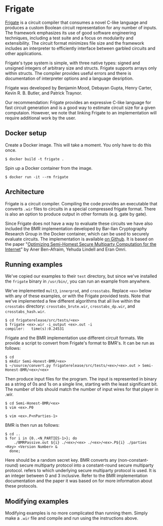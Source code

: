 # Frigate 

[Frigate](https://bitbucket.org/bmood/frigaterelease) is a circuit compiler that consumes a novel C-like language and produces a custom Boolean circuit representation for any number of inputs. The framework emphasizes its use of good software engineering techniques, including a test suite and a focus on modularity and extensibility. The circuit format minimizes file size and the framework includes an interpreter to efficiently interface between garbled circuits and other applications.

Frigate's type system is simple, with three native types: signed and unsigned integers of arbitrary size and structs. Frigate supports arrays only within structs. The compiler provides useful errors and there is documentation of interpreter options and a language desription.

Frigate was developed by Benjamin Mood, Debayan Gupta, Henry Carter, Kevin R. B. Butler, and Patrick Traynor. 

Our recommendation: Frigate provides an expressive C-like language for fast circuit generation and is a good way to estimate circuit size for a given computaion. However, we note that linking Frigate to an implementation will require additional work by the user.

## Docker setup
Create a Docker image. This will take a moment. You only have to do this once.
```
$ docker build -t frigate .
```

Spin up a Docker container from the image.
```
$ docker run -it --rm frigate
```

## Architecture
Frigate is a circuit compiler. Compiling the code provides an executable that
converts `.wir` files to circuits in a special compressed frigate format. There
is also an option to produce output in other formats (e.g. gate by gate).

Since Frigate does not have a way to evaluate these circuits we have also
included the BMR implementation developed by Bar-Ilan Cryptography
Research Group in the Docker container, which can be used to securely evaluate circuits.
The implementation is available [on Github](https://github.com/cryptobiu/Semi-Honest-BMR).
It is based on the paper "[Optimizing Semi-Homest Secure Multiparty Computation 
for the Internet](https://eprint.iacr.org/2016/1066.pdf)" by Aner Ben-Afraim, Yehuda Lindell and Eran Omri. 

## Running examples
We've copied our examples to their `test` directory, but since we've installed
the `frigate` binary in `/usr/bin/`, you can run an example from anywhere.

We've implemented `mult3`, `innerprod`, and `crosstabs`. Replace `<ex>` below with
any of these examples, or with the Frigate provided tests. Note that we've implemented a few different algorithms that all live within the `crosstabs` directory: `crosstabs_brute.wir`, `crosstabs_dp.wir`, and `crosstabs_hash.wir`.

```
$ cd frigaterelease/src/tests/<ex>
$ frigate <ex>.wir -i_output <ex>.out -i
compiler:   time(s):0.24531
```

Frigate and the BMR implementation use different circuit formats.
We provide a script to convert from Frigate's format to BMR's.
It can be run as follows: 

```
$ cd
$ mkdir Semi-Honest-BMR/<ex>
$ ~/source/convert.py frigaterelease/src/tests/<ex>/<ex>.out > Semi-Honest-BMR/<ex>/<ex>
```

Then produce input files for the program. The input is represented in binary as a 
string of 0s and 1s on a single line, starting with the least significant bit. The
number of bits should match the number of input wires for that player in <ex>.wir.

```
$ cd Semi-Honest-BMR/<ex>
$ vim <ex>.P0

$ vim <ex>.P<nParties-1>
```

BMR is then run as follows:

```
$ cd ..
$ for i in {0..<N_PARTIES-1>}; do 
    ./BMRPassive.out ${i} ./<ex>/<ex> ./<ex>/<ex>.P${i} ./parties <Key> <Version Number> &
  done;
```

Here <Key> should be a random secret key.
BMR converts any (non-constant-round) secure multiparty protocol into a 
constant-round secure multiparty protocol. <Version Number> refers to 
which underlying secure multiparty protocol is used. It is an integer
between 0 and 3 inclusive.
Refer to the BMR implementation documentation and the paper it was based on
for more information about these protocols.


## Modifying examples

Modifying examples is no more complicated than running them. Simply make a
`.wir` file and compile and run using the instructions above.
